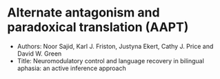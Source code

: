 # Alternate antagonism and paradoxical translation (AAPT)

- Authors: Noor Sajid, Karl J. Friston, Justyna Ekert, Cathy J. Price and David W. Green
- Title: Neuromodulatory control and language recovery in bilingual aphasia: an active inference approach
